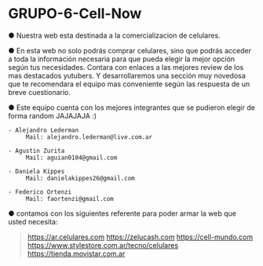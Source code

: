 # GRUPO-6-Cell-Now


● Nuestra web esta destinada a la comercializacion de celulares.
 

● En esta web no solo podrás comprar celulares, sino que podrás acceder a toda la información necesaria para que pueda elegir la mejor opción según tus necesidades. Contara con enlaces a las mejores review de los mas destacados yutubers. Y desarrollaremos una sección muy novedosa que te recomendara el equipo mas conveniente según las respuesta de un breve cuestionario.

● Este equipo cuenta con los mejores integrantes que se pudieron elegir de forma random  JAJAJAJA :)
    
    
    - Alejandro Lederman 
         Mail: alejandro.lederman@live.com.ar
    
    - Agustin Zurita
         Mail: aguian0104@gmail.com
    
    - Daniela Kippes
         Mail: danielakippes26@gmail.com 
    
    - Federico Ortenzi
         Mail: faortenzi@gmail.com 


● contamos con los siguientes referente para poder armar la web que usted necesita:

> https://ar.celulares.com
> https://zelucash.com
> https://cell-mundo.com
> https://www.stylestore.com.ar/tecno/celulares
> https://tienda.movistar.com.ar
